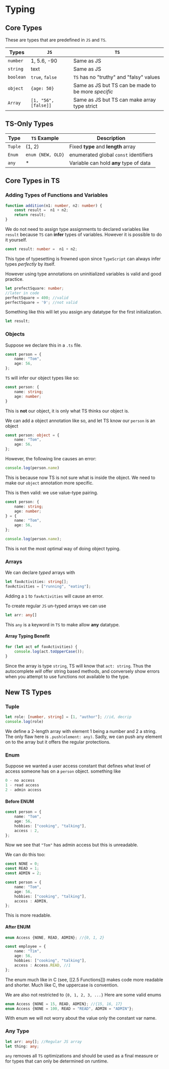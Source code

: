 # Typing
## Core Types
These are types that are predefined in `JS` and `TS`.

| Types     | `JS`                 | `TS`                                                |
| --------- | -------------------- | --------------------------------------------------- |
| `number`  | 1, 5.6, -90          | Same as JS                                          |
| `string`  | text                 | Same as JS                                          |
| `boolean` | `true`, `false`      | `TS` has no "truthy" and "falsy" values             |
| `object`  | `{age: 50}`          | Same as JS but TS can be made to be more *specific* |
| `Array`   | `[1, "56", [false]]` | Same as JS but TS can make array type strict                                                    |

## TS-Only Types
| Type    | `TS` Example      | Description                            |
| ------- | ----------------- | -------------------------------------- |
| `Tuple` | (1, 2)            | Fixed **type** and **length** array    |
| `Enum`  | `enum {NEW, OLD}` | enumerated global `const` identifiers  |
| `any`   | \*                | Variable can hold **any** type of data |

## Core Types in TS
### Adding Types of Functions and Variables
```ts
function addition(n1: number, n2: number) {
	const result =  n1 + n2;
	return result;
}
```
We do not need to assign type assignments to declared variables like `result` because `TS` can **infer** types of variables. However it is possible to do it yourself. 

```ts
const result: number =  n1 + n2;
```
This type of typesetting is frowned upon since `TypeScript` can always infer types *perfectly* by itself.

However using type annotations on uninitialized variables is valid and good practice. 
```ts
let prefectSquare: number;
//later in code
perfectSquare = 400; //valid
perfectSquare = '9'; //not valid
```

Something like this will let you assign any datatype for the first initialization. 
```ts
let result;
```

### Objects
Suppose we declare this in a `.ts` file.
```ts
const person = {
	name: "Tom",
	age: 56,
};
```
`TS` will infer our object types like so:
```ts
const person: {  
	name: string;  
	age: number;  
}
```
This is **not** our object, it is only what TS thinks our object is.

We can add a object annotation like so, and let TS know our `person` is an object
```ts
const person: object = {
	name: "Tom",
	age: 56,
};
```

However, the following line causes an error: 
```ts
console.log(person.name)
```
This is because now TS is not sure what is inside the object. We need to make our `object` annotation more specific. 

This is then valid: we use value-type pairing. 
```ts
const person: {
	name: string;
	age: number;
} = {
	name: "Tom",
	age: 56,
};

console.log(person.name);
```
This is not the most optimal way of doing object typing. 

### Arrays
We can declare *typed* arrays with
```ts
let favActivities: string[];
favActivities = ["running", "eating"];
```
Adding a `1` to `favActivities` will cause an error. 

To create regular `JS` un-typed arrays we can use
```ts
let arr: any[]
```
This `any` is a keyword in `TS` to make allow **any** datatype. 

#### Array Typing Benefit
```ts
for (let act of favActivities) {
	console.log(act.toUpperCase());
}
```
Since the array is type `string`, TS will know that `act: string`. Thus the autocomplete *will* offer string based methods, and conversely show errors when you attempt to use functions not available to the type.  

## New TS Types
### Tuple
```ts
let role: [number, string] = [1, "author"]; //id, decrip
console.log(role)
```

We define a 2-length array with element 1 being a number and 2 a string. The only flaw here is `.push(element: any)`. Sadly, we can push any element on to the array but it offers the regular protections. 

### Enum
Suppose we wanted a user access constant that defines what level of access someone has on a `person` object.
something like
```js
0 - no access
1 - read access
2 - admin access
```

#### Before ENUM
```ts
const person = {
	name: "Tom",
	age: 56,
	hobbies: ["cooking", "talking"],
	access : 2,
};
```
Now we see that `"Tom"` has admin access but this is unreadable.

We can do this too:
```ts
const NONE = 0;
const READ = 1;
const ADMIN = 2;

const person = {
	name: "Tom",
	age: 56,
	hobbies: ["cooking", "talking"],
	access : ADMIN,
};
```
This is more readable.
#### After ENUM
```ts
enum Access {NONE, READ, ADMIN}; //{0, 1, 2}

const employee = {
	name: "Tim",
	age: 56,
	hobbies: ["cooking", "talking"],
	access : Access.READ, //1
};
```
The enum much like in C (see, [[2.5 Functions]]) makes code more readable and shorter. Much like C, the uppercase is convention.

We are also not restricted to `{0, 1, 2, 3, ...}`
Here are some valid enums
```ts
enum Access {NONE = 15, READ, ADMIN}; //{15, 16, 17}
enum Access {NONE = 100, READ = "READ", ADMIN = "ADMIN"}; 
```
With enum we will not worry about the value only the constant var name.

### Any Type
```ts
let arr: any[]; //Regular JS array
let thing: any;
```
`any` removes all `TS` optimizations and should be used as a final measure or for types that can only be determined on runtime. 
